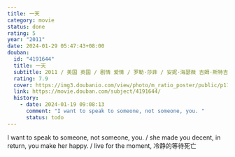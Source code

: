 ```yaml
---
title: 一天
category: movie
status: done
rating: 5
year: "2011"
date: 2024-01-29 05:47:43+08:00
douban:
  id: "4191644"
  title: 一天
  subtitle: 2011 / 美国 英国 / 剧情 爱情 / 罗勒·莎菲 / 安妮·海瑟薇 吉姆·斯特吉斯
  rating: 7.9
  cover: https://img3.doubanio.com/view/photo/m_ratio_poster/public/p1103205323.jpg
  link: https://movie.douban.com/subject/4191644/
  history:
    - date: 2024-01-19 09:08:13
      comment: "I want to speak to someone, not someone, you. "
      status: todo
---
```


I want to speak to someone, not someone, you. / she made you decent, in return, you make her happy. / live for the moment, 冷静的等待死亡
